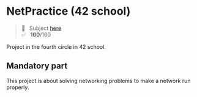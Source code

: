 # NetPractice (42 school)
> 📑 &ensp;Subject [here](/subject/subject_netpractice.pdf) <br />
✅ &ensp;**100**/100

Project in the fourth circle in 42 school.

## Mandatory part

This project is about solving networking problems to make a network run properly.